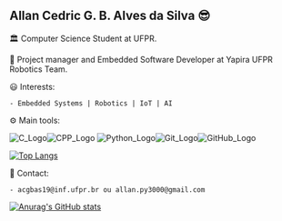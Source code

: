 ## Allan Cedric G. B. Alves da Silva :sunglasses:

:classical_building: Computer Science Student at UFPR.

:honeybee: Project manager and Embedded Software Developer at Yapira UFPR Robotics Team.

:smiley: Interests:

    - Embedded Systems | Robotics | IoT | AI

:gear: Main tools:

![C_Logo](https://img.icons8.com/color/48/000000/c-programming.png)![CPP_Logo](https://img.icons8.com/color/48/000000/c-plus-plus-logo.png)
![Python_Logo](https://img.icons8.com/color/48/000000/python.png)![Git_Logo](https://img.icons8.com/color/48/000000/git.png)![GitHub_Logo](https://img.icons8.com/material-outlined/48/000000/github.png)

[![Top Langs](https://github-readme-stats.vercel.app/api/top-langs/?username=allan-cedric&layout=compact)](https://github.com/anuraghazra/github-readme-stats)

:speech_balloon: Contact:

    - acgbas19@inf.ufpr.br ou allan.py3000@gmail.com

[![Anurag's GitHub stats](https://github-readme-stats.vercel.app/api?username=allan-cedric)](https://github.com/anuraghazra/github-readme-stats)
